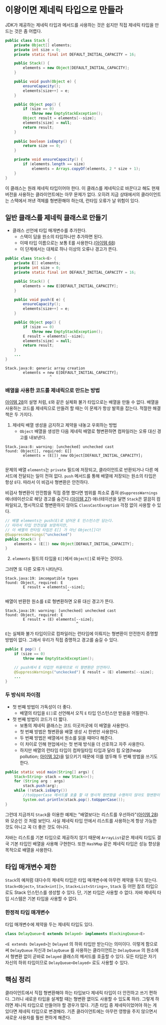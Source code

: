 # 이왕이면 제네릭 타입으로 만들라

JDK가 제공하는 제네릭 타입과 메서드를 사용하는 것은 쉽지만 직접 제네릭 타입을 만드는 것은 좀 어렵다. 

``` java
public class Stack {
    private Object[] elements;
    private int size = 0;
    private static final int DEFAULT_INITIAL_CAPACITY = 16;

    public Stack() {
        elements = new Object[DEFAULT_INITIAL_CAPACITY];
    }

    public void push(Object e) {
        ensureCapacity();
        elements[size++] = e;
    }

    public Object pop() {
        if (size == 0)
            throw new EmptyStackException();
        Object result = elements[--size];
        elements[size] = null;
        return result;
    }
    
    public boolean isEmpty() {
        return size == 0;
    }

    private void ensureCapacity() {
        if (elements.length == size)
            elements = Arrays.copyOf(elements, 2 * size + 1);
    }
}
```

이 클래스는 원래 제네릭 타입이어야 한다. 이 클래스를 제네릭으로 바꾼다고 해도 현재 버전을 사용하는 클라이언트에는 아무 문제가 없다. 오히려 지금 상태에서의 클라이언트는 스택에서 꺼낸 객체를 형변환해야 하는데, 런타임 오류가 날 위험이 있다.

## 일반 클래스를 제네릭 클래스로 만들기

- 클래스 선언에 타입 매개변수를 추가한다.
   - 스택이 담을 원소의 타입하나만 추가하면 된다.
   - 이때 타입 이름으로는 보통 E를 사용한다.([아이템 68](https://github.com/javabara/effective-java/blob/main/9/68.md))
   - 이 단계에서는 대체로 하나 이상의 오류나 경고가 뜬다.

``` java
public class Stack<E> {
    private E[] elements;
    private int size = 0;
    private static final int DEFAULT_INITIAL_CAPACITY = 16;

    public Stack() {
        elements = new E[DEFAULT_INITIAL_CAPACITY];
    }

    public void push(E e) {
        ensureCapacity();
        elements[size++] = e;
    }

    public Object pop() {
        if (size == 0)
            throw new EmptyStackException();
        E result = elements[--size];
        elements[size] = null;
        return result;
    }
    ...
}
```

```
Stack.java:8: generic array creation
        elements = new E[DEFAULT_INITIAL_CAPACITY];
                    ^
```

### 배열을 사용한 코드를 제네릭으로 만드는 방법

[아이템 28](https://github.com/javabara/effective-java/blob/main/5/28.md)의 설명 처럼, `E`와 같은 실체화 불가 타입으로는 배열을 만들 수 없다. 배열을 사용하는 코드를 제네릭으로 만들려 할 때는 이 문제가 항상 발목을 잡는다. 적절한 해결책은 두 가지다.

1. 제네릭 배열 생성을 금지하고 제약을 내놓고 우회하는 방법
    - `Object` 배열을 생성한 다음 제네릭 배열로 형변환하면 컴파일러는 오류 대신 경고를 내보낸다.
```
Stack.java:8: warning: [unchecked] unchecked cast
found: Object[], required: E[]
        elements = (E[]) new Object[DEFAULT_INITIAL_CAPACITY];
                        ^
```

문제의 배열 `elements`는 `private` 필드에 저장되고, 클라이언트로 반환되거나 다른 메서드에 전달되는 일이 전혀 없다. `push` 메서드를 통해 배열에 저장되는 원소의 타입은 항상 `E`다. 따라서 이 비검사 형변환은 안전하다.

비검사 형변환이 안전함을 직접 증명 했다면 범위를 최소로 좁혀 `@SuppressWarnings` 에너테이션으로 해당 경고를 숨긴다.([아이템 27](https://github.com/javabara/effective-java/blob/main/5/27.md)) 애너테이션을 달면 `Stack`은 깔끔히 컴파일되고, 명시적으로 형변환하지 않아도 `ClassCastException` 걱정 없이 사용할 수 있다.

``` java
// 배열 elements는 push(E)로 넘어온 E 인스턴스만 담는다.
// 따라서 타입 안전성을 보장하지만,
// 이 배열의 런타임 타입은 E[] 가 아닌 Object[]다!
@SuppressWarnings("unckecked")
public Stack() {
    elements = (E[]) new Object[DEFAULT_INITIAL_CAPACITY];
}
```

2. `elements` 필드의 타입을 `E[]`에서 `Object[]`로 바꾸는 것이다. 
 
그러면 또 다른 오류가 나타난다.

```
Stack.java:19: imcompatible types
found: Object, required: E
        E result = elements[--size];
                            ^
```

배열이 반환한 원소를 `E`로 형변환하면 오류 대신 경고가 뜬다.

```
Stack.java:19: warning: [unchecked] unchecked cast
found: Object, required: E
        E result = (E) elements[--size];
                                ^
```

`E`는 실체화 불가 타입이므로 컴파일러는 런타임에 이뤄지는 형변환이 안전한지 증명할 방법이 없다. 그래서 우리가 직접 증명하고 경고를 숨길 수 있다.

``` java
public E pop() {
    if (size == 0)
        throw new EmptyStackException();

    // push에서 E 타입만 허용하므로 이 형변환은 안전하다.
    @SuppressWarnings("unckecked") E result = (E) elements[--size];
    ...
}
```

### 두 방식의 차이점

- 첫 번째 방법이 가독성이 더 좋다.
  - 배열의 타입을 `E[]`로 선언해서 오직 `E` 타입 인스턴스만 받음을 어필한다.
- 첫 번째 방법이 코드가 더 짧다.
  - 보통의 제네릭 클래스는 코드 이곳저곳에 이 배열을 사용한다.
  - 첫 번째 방법은 형변환을 배열 생성 시 한번만 사용한다.
  - 두 번째 방법은 배열에서 원소를 읽을 때마다 해준다.
  - 이 차이로 인해 현업에서는 첫 번재 방식을 더 선호하고 자주 사용한다.
  - 하지만 배열의 런타임 타입이 컴파일타임 타입과 달라 힙 오염(heap pollution; [아이템 32](https://github.com/javabara/effective-java/blob/main/5/32.md))을 일으키기 때문에 이를 염두해 두 번째 방법을 쓰기도 한다.
  
``` java
public static void main(String[] args) {
    Stack<String> stack = new Stack<>();
    for (String arg : args) 
        stack.push(arg);
    while (!stack.isEmpty())
        //toUpperCase 메서드를 호출 할 대 명시적 형변환을 수행하지 않아도 형변환이 항상 성공함을 보장한다.
        System.out.println(stack.pop().toUpperCase());
}
```

그런데 지금까지 `Stack`을 이용한 예제는 "배열보다는 리스트를 우선하라"([아이템 28](https://github.com/javabara/effective-java/blob/main/5/28.md))와 모순인 것 처럼 보인다. 사실 제네릭 타입 안에서 리스트를 사용하는게 항상 가능한 것도 아니고 꼭 더 좋은 것도 아니다.

자바는 리스트를 기본 타입으로 제공하지 않기 때문에 `ArrayList`같은 제네릭 타입도 결국 기본 타입인 배열을 사용해 구현한다. 또한 `HashMap` 같은 제네릭 타입은 성능 향상을 목적으로 배열을 사용한다.

## 타입 매개변수 제한

`Stack`의 예처럼 대다수의 제네릭 타입은 타입 매개변수에 아무런 제약을 두지 않는다. `Stack<Object>`, `Stack<int[]>`, `Stack<List<String>>`, `Stack` 등 어떤 참조 타입으로도 Stack 인스턴스를 생성할 수 있다. 단, 기본 타입은 사용할 수 없다. 자바 제네릭 타입 시스템은 기본 타입을 사용할 수 없다.

### 한정적 타입 매개변수

타입 매개변수에 제약을 두는 제네릭 타입도 있다.

``` java
class DelayQueue<E extends Delayed> implements BlockingQueue<E>
```

`<E extends Delayed>`는 `Delayed` 의 하위 타입만 받는다는 의미이다. 이렇게 함으로써 `DelayQueue` 자신과 `DelayQueue` 를 사용하는 클라이언트는 `DelayQueue` 의 원소에서 형변환 없이 곧바로 `Delayed` 클래스의 메서드를 호출할 수 있다. 모든 타입은 자기 자신의 하위 타입이므로 `DelayQueue<Delayed>` 로도 사용할 수 있다.

## 핵심 정리

클라이언트에서 직접 형변환해야 하는 타입보다 제네릭 타입이 더 안전하고 쓰기 편하다. 그러니 새로운 타입을 설계할 때는 형변환 엾이도 사용할 수 있도록 하라. 그렇게 하려면 제니릭 타입으로 만들어야 할 경우가 많다. 기존 타입 중 제네릭이었어야 하는 게 있다면 제네릭 타입으로 변경해라. 기존 클라이언트에는 아무런 영향을 주지 않으면서 새로운 사용자를 훨씬 편하게 해준다.